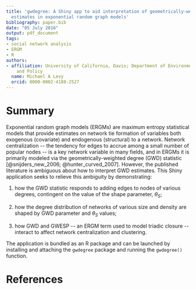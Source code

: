 ```yaml
---
title: 'gwdegree: A Shiny app to aid interpretation of geometrically-weighted degree
  estimates in exponential random graph models'
bibliography: paper.bib
date: "05 July 2016"
output: pdf_document
tags:
- social network analysis
- ERGM
- R
authors:
- affiliation: University of California, Davis; Department of Environmental Science
    and Policy
  name: Michael A Levy
  orcid: 0000-0002-4188-2527
---
```


# Summary

Exponential random graph models (ERGMs) are maximum entropy statistical models that provide estimates on network tie formation of variables both exogenous (covariate) and endogenous (structural) to a network. Network centralization -- the tendency for edges to accrue among a small number of popular nodes -- is a key network variable in many fields, and in ERGMs it is primarily modeled via the geometrically-weighted degree (GWD) statistic [@snijders_new_2006; @hunter_curved_2007]. However, the published literature is ambiguous about how to interpret GWD estimates. This Shiny application seeks to relieve this ambiguity by demonstrating:

1. how the GWD statistic responds to adding edges to nodes of various degrees, contingent on the value of the shape parameter, $\theta_S$;

1. how the degree distribution of networks of various size and density are shaped by GWD parameter and $\theta_S$ values;

1. how GWD and GWESP -- an ERGM term used to model triadic closure -- interact to affect network centralization and clustering.

The application is bundled as an R package and can be launched by installing and attaching the `gwdegree` package and running the `gwdegree()` function.

# References
